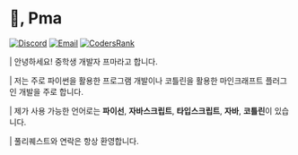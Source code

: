 
# 👋, Pma
[![Discord](https://img.shields.io/badge/@pma10-5865F2?logo=discord&logoColor=white)](https://discord.com/users/959696962523914260)
[![Email](https://img.shields.io/badge/Email-pma0719@proton.me-D14836?style=flat&logo=gmail&logoColor=white)](mailto:pmavmak10@gmail.com)
[![CodersRank](https://img.shields.io/badge/@pma10-222222?logo=codersrank&logoColor=white)](https://profile.codersrank.io/user/pma10)

| 안녕하세요! 중학생 개발자 프마라고 합니다.

| 저는 주로 파이썬을 활용한 프로그램 개발이나 코틀린을 활용한 마인크래프트 플러그인 개발을 주로 합니다.

| 제가 사용 가능한 언어로는 **파이선**, **자바스크립트**, **타입스크립트**, **자바**, **코틀린**이 있습니다.

| 풀리퀘스트와 연락은 항상 환영합니다.
